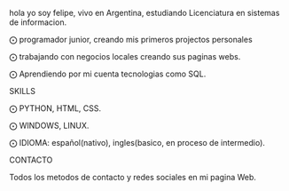 hola
yo soy felipe, vivo en Argentina, estudiando Licenciatura en sistemas de informacion.

   ⨀  programador junior, creando mis primeros projectos personales
   
   
   ⨀  trabajando con negocios locales creando sus paginas webs.
   
   
   ⨀  Aprendiendo por mi cuenta tecnologias como SQL.
   
SKILLS
  
  ⨀   PYTHON, HTML, CSS.
  
  ⨀   WINDOWS, LINUX.
  
  ⨀   IDIOMA: español(nativo), ingles(basico, en proceso de intermedio).
  
CONTACTO

  Todos los metodos de contacto y redes sociales en mi pagina Web.
   
   

